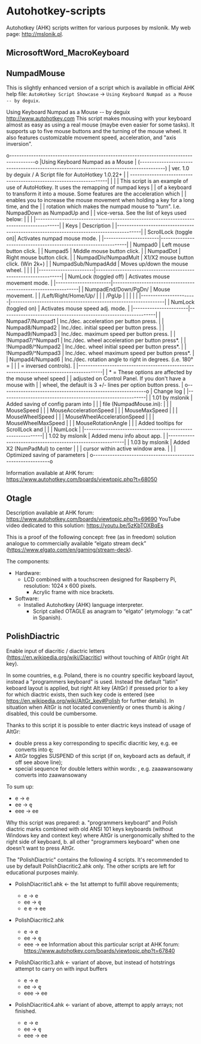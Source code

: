 # Autohotkey-scripts
Autohotkey (AHK) scripts written for various purposes by mslonik. My web page: http://mslonik.pl.

## MicrosoftWord_MacroKeyboard

## NumpadMouse
This is slightly enhanced version of a script which is available in official AHK help file: `AutoHotkey Script Showcase` -> `Using Keyboard Numpad as a Mouse -- by deguix`.

Using Keyboard Numpad as a Mouse -- by deguix
http://www.autohotkey.com
This script makes mousing with your keyboard almost as easy
as using a real mouse (maybe even easier for some tasks).
It supports up to five mouse buttons and the turning of the
mouse wheel.  It also features customizable movement speed,
acceleration, and "axis inversion".

o----------------------------------------------------------------------------------------o
|Using Keyboard Numpad as a Mouse                                                        |
(----------------------------------------------------------------------------------------)
| ver. 1.0 by deguix  / A Script file for AutoHotkey 1.0.22+                             |
|                    --------------------------------------------------------------------|
|                                                                                        |
| This script is an example of use of AutoHotkey. It uses the remapping of numpad keys   |
| of a keyboard to transform it into a mouse. Some features are the acceleration which   |
| enables you to increase the mouse movement when holding a key for a long time, and the |
| rotation which makes the numpad mouse to "turn". I.e. NumpadDown as NumpadUp and       |
| vice-versa. See the list of keys used below:                                           |
|                                                                                        |
|----------------------------------------------------------------------------------------|
| Keys                  | Description                                                    |
|----------------------------------------------------------------------------------------|
| ScrollLock (toggle on)| Activates numpad mouse mode.                                   |
|-----------------------|----------------------------------------------------------------|
| Numpad0               | Left mouse button click.                                       |
| Numpad5               | Middle mouse button click.                                     |
| NumpadDot             | Right mouse button click.                                      |
| NumpadDiv/NumpadMult  | X1/X2 mouse button click. (Win 2k+)                            |
| NumpadSub/NumpadAdd   | Moves up/down the mouse wheel.                                 |
|                       |                                                                |
|-----------------------|----------------------------------------------------------------|
| NumLock (toggled off) | Activates mouse movement mode.                                 |
|-----------------------|----------------------------------------------------------------|
| NumpadEnd/Down/PgDn/  | Mouse movement.                                                |
| /Left/Right/Home/Up/  |                                                                |
| /PgUp                 |                                                                |
|                       |                                                                |
|-----------------------|----------------------------------------------------------------|
| NumLock (toggled on)  | Activates mouse speed adj. mode.                               |
|-----------------------|----------------------------------------------------------------|
| Numpad7/Numpad1       | Inc./dec. acceleration per button press.                       |
| Numpad8/Numpad2       | Inc./dec. initial speed per button press.                      |
| Numpad9/Numpad3       | Inc./dec. maximum speed per button press.                      |
| !Numpad7/^Numpad1     | Inc./dec. wheel acceleration per button press*.                |
| !Numpad8/^Numpad2     | Inc./dec. wheel initial speed per button press*.               |
| !Numpad9/^Numpad3     | Inc./dec. wheel maximum speed per button press*.               |
| Numpad4/Numpad6       | Inc./dec. rotation angle to right in degrees. (i.e. 180° =     |
|                       | = inversed controls).                                          |
|----------------------------------------------------------------------------------------|
| * = These options are affected by the mouse wheel speed    |
| adjusted on Control Panel. If you don't have a mouse with  |
| wheel, the default is 3 +/- lines per option button press. |
o------------------------------------------------------------o
| Change log                                                 |
|------------------------------------------------------------|
| 1.01 by mslonik       | Added saving of config param into  |
|                       | file (NumpadMouse.ini):            |
|                       |    MouseSpeed                      |
|                       |    MouseAccelerationSpeed          |
|                       |    MouseMaxSpeed                   |
|                       |    MouseWheelSpeed                 |
|                       |    MouseWheelAccelerationSpeed     |
|                       |    MouseWheelMaxSpeed              |
|                       |    MouseRotationAngle              |
|                       | Added tooltips for ScrollLock and  |
|                       | NumLock                            |
|------------------------------------------------------------|
| 1.02 by mslonik       | Added menu info about app.         |
|------------------------------------------------------------|
| 1.03 by mslonik       | Added X2 (NumPadMul) to center     |
|                       | cursor within active window area.  |
|                       | Optimized saving of parameters     |
o------------------------------------------------------------o

Information available at AHK forum: https://www.autohotkey.com/boards/viewtopic.php?t=68050

## Otagle
Description available at AHK forum: https://www.autohotkey.com/boards/viewtopic.php?t=69690
YouTube video dedicated to this solution: https://youtu.be/5zKbTOXBqEs

This is a proof of the following concept: free (as in freedom) solution analogue to commercially available “elgato stream deck” (https://www.elgato.com/en/gaming/stream-deck).

The components:
* Hardware:
  * LCD combined with a touchscreen designed for Raspberry Pi, resolution: 1024 x 600 pixels.
      * Acrylic frame with nice brackets.
* Software:
  * Installed Autohotkey (AHK) language interpreter.
    * Script called OTAGLE as anagram to “elgato” (etymology: “a cat” in Spanish).

## PolishDiactric
Enable input of diacritic / diactric letters (https://en.wikipedia.org/wiki/Diacritic)  without touching of AltGr (right Alt key). 

In some countries, e.g. Poland, there is no country specific keyboard layout, instead a "programmers keyboard" is used. Instead the default "latin" keboard layout is applied, but right Alt key (AltGr) if pressed prior to a key for which diactric exists, then such key code is entered (see https://en.wikipedia.org/wiki/AltGr_key#Polish for further details). In situation when AltGr is not located conveniently or ones thumb is aking / disabled, this could be cumbersome.

Thanks to this script it is possible to enter diactric keys instead of usage of AltGr:
* double press a key corresponding to specific diacritic key, e.g. ee converts into ę;
* AltGr toggles SUSPEND of this script (if on, keyboard acts as default, if off see above line);
* special sequence for double letters within words: <letter><letter><letter>, e.g. zaaawansowany converts into zaawansowany

To sum up:
* e -> e
* ee -> ę
* eee -> ee

Why this script was prepared:
a. "programmers keyboard" and Polish diactric marks combined with old ANSI 101 keys keyboards (without Windows key and context key) where AltGr is unergonomically shifted to the right side of keyboard,
b. all other "programmers keyboard" when one doesn't want to press AltGr.

The "PolishDiactric" contains the following 4 scripts. It's recommended to use by default PolishDiacritic2.ahk only. The other scripts are left for educational purposes mainly.

* PolishDiacritic1.ahk <- the 1st attempt to fulfill above requirements; 
  - e -> e
  - ee -> ę
  - e  e -> ee

* PolishDiacritic2.ahk
  - e -> e
  - ee -> ę
  - eee -> ee
  Information about this particular script at AHK forum: https://www.autohotkey.com/boards/viewtopic.php?t=67840

* PolishDiacritic3.ahk <- variant of above, but instead of hotstrings attempt to carry on with input buffers
  - e -> e
  - ee -> ę
  - eee -> ee

* PolishDiacritic4.ahk <- variant of above, attempt to apply arrays; not finished.
  - e -> e
  - ee -> ę
  - eee -> ee
